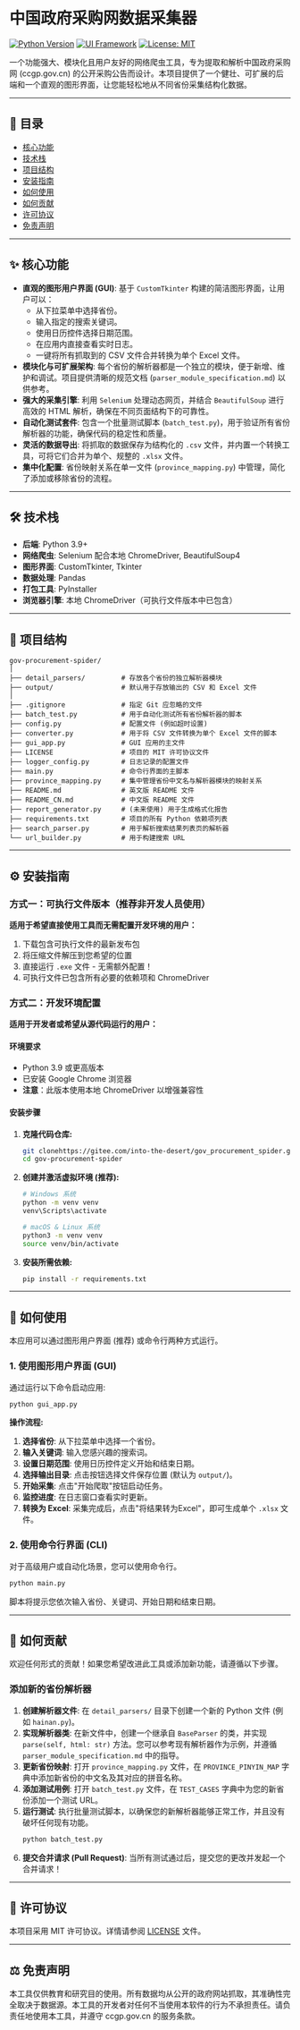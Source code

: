 # 中国政府采购网数据采集器

[![Python Version](https://img.shields.io/badge/python-3.9+-blue.svg)](https://www.python.org/downloads/)
[![UI Framework](https://img.shields.io/badge/UI-CustomTkinter-blue)](https://github.com/TomSchimansky/CustomTkinter)
[![License: MIT](https://img.shields.io/badge/License-MIT-yellow.svg)](https://opensource.org/licenses/MIT)

一个功能强大、模块化且用户友好的网络爬虫工具，专为提取和解析中国政府采购网 (ccgp.gov.cn) 的公开采购公告而设计。本项目提供了一个健壮、可扩展的后端和一个直观的图形界面，让您能轻松地从不同省份采集结构化数据。

---

## 📖 目录

- [核心功能](#-核心功能)
- [技术栈](#-技术栈)
- [项目结构](#-项目结构)
- [安装指南](#-安装指南)
- [如何使用](#-如何使用)
- [如何贡献](#-如何贡献)
- [许可协议](#-许可协议)
- [免责声明](#-免责声明)

---

## ✨ 核心功能

- **直观的图形用户界面 (GUI)**: 基于 `CustomTkinter` 构建的简洁图形界面，让用户可以：
  - 从下拉菜单中选择省份。
  - 输入指定的搜索关键词。
  - 使用日历控件选择日期范围。
  - 在应用内直接查看实时日志。
  - 一键将所有抓取到的 CSV 文件合并转换为单个 Excel 文件。
- **模块化与可扩展架构**: 每个省份的解析器都是一个独立的模块，便于新增、维护和调试。项目提供清晰的规范文档 (`parser_module_specification.md`) 以供参考。
- **强大的采集引擎**: 利用 `Selenium` 处理动态网页，并结合 `BeautifulSoup` 进行高效的 HTML 解析，确保在不同页面结构下的可靠性。
- **自动化测试套件**: 包含一个批量测试脚本 (`batch_test.py`)，用于验证所有省份解析器的功能，确保代码的稳定性和质量。
- **灵活的数据导出**: 将抓取的数据保存为结构化的 `.csv` 文件，并内置一个转换工具，可将它们合并为单个、规整的 `.xlsx` 文件。
- **集中化配置**: 省份映射关系在单一文件 (`province_mapping.py`) 中管理，简化了添加或移除省份的流程。

---

## 🛠️ 技术栈

- **后端**: Python 3.9+
- **网络爬虫**: Selenium 配合本地 ChromeDriver, BeautifulSoup4
- **图形界面**: CustomTkinter, Tkinter
- **数据处理**: Pandas
- **打包工具**: PyInstaller
- **浏览器引擎**: 本地 ChromeDriver（可执行文件版本中已包含）

---

## 📁 项目结构

```
gov-procurement-spider/
│
├── detail_parsers/         # 存放各个省份的独立解析器模块
├── output/                 # 默认用于存放输出的 CSV 和 Excel 文件
│
├── .gitignore              # 指定 Git 应忽略的文件
├── batch_test.py           # 用于自动化测试所有省份解析器的脚本
├── config.py               # 配置文件 (例如超时设置)
├── converter.py            # 用于将 CSV 文件转换为单个 Excel 文件的脚本
├── gui_app.py              # GUI 应用的主文件
├── LICENSE                 # 项目的 MIT 许可协议文件
├── logger_config.py        # 日志记录的配置文件
├── main.py                 # 命令行界面的主脚本
├── province_mapping.py     # 集中管理省份中文名与解析器模块的映射关系
├── README.md               # 英文版 README 文件
├── README_CN.md            # 中文版 README 文件
├── report_generator.py     # (未来使用) 用于生成格式化报告
├── requirements.txt        # 项目的所有 Python 依赖项列表
├── search_parser.py        # 用于解析搜索结果列表页的解析器
└── url_builder.py          # 用于构建搜索 URL
```

---

## ⚙️ 安装指南

### 方式一：可执行文件版本（推荐非开发人员使用）

**适用于希望直接使用工具而无需配置开发环境的用户：**

1. 下载包含可执行文件的最新发布包
2. 将压缩文件解压到您希望的位置
3. 直接运行 `.exe` 文件 - 无需额外配置！
4. 可执行文件已包含所有必要的依赖项和 ChromeDriver

### 方式二：开发环境配置

**适用于开发者或希望从源代码运行的用户：**

#### 环境要求

- Python 3.9 或更高版本
- 已安装 Google Chrome 浏览器
- **注意**：此版本使用本地 ChromeDriver 以增强兼容性

#### 安装步骤

1.  **克隆代码仓库:**
    ```bash
    git clonehttps://gitee.com/into-the-desert/gov_procurement_spider.git
    cd gov-procurement-spider
    ```

2.  **创建并激活虚拟环境 (推荐):**
    ```bash
    # Windows 系统
    python -m venv venv
    venv\Scripts\activate

    # macOS & Linux 系统
    python3 -m venv venv
    source venv/bin/activate
    ```

3.  **安装所需依赖:**
    ```bash
    pip install -r requirements.txt
    ```

---

## 🚀 如何使用

本应用可以通过图形用户界面 (推荐) 或命令行两种方式运行。

### 1. 使用图形用户界面 (GUI)

通过运行以下命令启动应用:
```bash
python gui_app.py
```

**操作流程:**
1.  **选择省份**: 从下拉菜单中选择一个省份。
2.  **输入关键词**: 输入您感兴趣的搜索词。
3.  **设置日期范围**: 使用日历控件定义开始和结束日期。
4.  **选择输出目录**: 点击按钮选择文件保存位置 (默认为 `output/`)。
5.  **开始采集**: 点击"开始爬取"按钮启动任务。
6.  **监控进度**: 在日志窗口查看实时更新。
7.  **转换为 Excel**: 采集完成后，点击"将结果转为Excel"，即可生成单个 `.xlsx` 文件。

### 2. 使用命令行界面 (CLI)

对于高级用户或自动化场景，您可以使用命令行。
```bash
python main.py
```
脚本将提示您依次输入省份、关键词、开始日期和结束日期。

---

## 🤝 如何贡献

欢迎任何形式的贡献！如果您希望改进此工具或添加新功能，请遵循以下步骤。

### 添加新的省份解析器

1.  **创建解析器文件**: 在 `detail_parsers/` 目录下创建一个新的 Python 文件 (例如 `hainan.py`)。
2.  **实现解析器类**: 在新文件中，创建一个继承自 `BaseParser` 的类，并实现 `parse(self, html: str)` 方法。您可以参考现有解析器作为示例，并遵循 `parser_module_specification.md` 中的指导。
3.  **更新省份映射**: 打开 `province_mapping.py` 文件，在 `PROVINCE_PINYIN_MAP` 字典中添加新省份的中文名及其对应的拼音名称。
4.  **添加测试用例**: 打开 `batch_test.py` 文件，在 `TEST_CASES` 字典中为您的新省份添加一个测试 URL。
5.  **运行测试**: 执行批量测试脚本，以确保您的新解析器能够正常工作，并且没有破坏任何现有功能。
    ```bash
    python batch_test.py
    ```
6.  **提交合并请求 (Pull Request)**: 当所有测试通过后，提交您的更改并发起一个合并请求！

---

## 📜 许可协议

本项目采用 MIT 许可协议。详情请参阅 [LICENSE](LICENSE) 文件。

---

## ⚖️ 免责声明

本工具仅供教育和研究目的使用。所有数据均从公开的政府网站抓取，其准确性完全取决于数据源。本工具的开发者对任何不当使用本软件的行为不承担责任。请负责任地使用本工具，并遵守 ccgp.gov.cn 的服务条款。